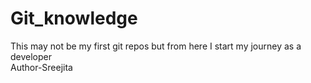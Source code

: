 # Git_knowledge
This may not be my first git repos but from here I start my journey as a developer
<br>
Author-Sreejita

